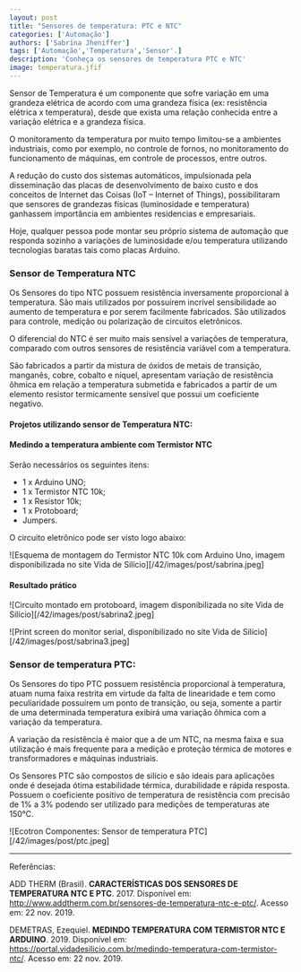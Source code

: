 ```yaml
---
layout: post
title: "Sensores de temperatura: PTC e NTC"
categories: ['Automação']
authors: ['Sabrina Jheniffer'] 
tags: ['Automação','Temperatura','Sensor'.]
description: 'Conheça os sensores de temperatura PTC e NTC'
image: temperatura.jfif
---
```


Sensor de Temperatura é um componente que sofre variação em uma grandeza elétrica de acordo com uma grandeza física (ex: resistência elétrica x temperatura), desde que exista uma relação conhecida entre a variação elétrica e a grandeza física.

O monitoramento da temperatura por muito tempo limitou-se a ambientes industriais, como por exemplo, no controle de fornos, no monitoramento do funcionamento de máquinas, em controle de processos, entre outros.

A redução do custo dos sistemas automáticos, impulsionada pela disseminação das placas de desenvolvimento de baixo custo e dos conceitos de Internet das Coisas (IoT – Internet of Things), possibilitaram que sensores de grandezas físicas (luminosidade e temperatura) ganhassem importância em ambientes residencias e empresariais.

Hoje, qualquer pessoa pode montar seu próprio sistema de automação que responda sozinho a variações de luminosidade e/ou temperatura utilizando tecnologias baratas tais como placas Arduino.

### Sensor de Temperatura NTC

Os Sensores do tipo NTC possuem resistência inversamente proporcional à temperatura. São mais utilizados por possuírem incrível sensibilidade ao aumento de temperatura e por serem facilmente fabricados. São utilizados para controle, medição ou polarização de circuitos eletrônicos.

O diferencial do NTC é ser muito mais sensível a variações de temperatura, comparado com outros sensores de resistência variável com a temperatura.

São fabricados a partir da mistura de óxidos de metais de transição, manganês, cobre, cobalto e níquel, apresentam variação de resistência ôhmica em relação a temperatura submetida e fabricados a partir de um elemento resistor termicamente sensível que possui um coeficiente negativo.



#### Projetos utilizando sensor de Temperatura NTC:

#### Medindo a temperatura ambiente com Termistor NTC

Serão necessários os seguintes itens:

* 1 x Arduino UNO;
* 1 x Termistor NTC 10k;
* 1 x Resistor 10k;
* 1 x Protoboard;
* Jumpers.

O circuito eletrônico pode ser visto logo abaixo:

![Esquema de montagem do Termistor NTC 10k com Arduino Uno, imagem disponibilizada no site Vida de Silício][/42/images/post/sabrina.jpeg]

#### Resultado prático

![Circuito montado em protoboard, imagem disponibilizada no site Vida de Silício][/42/images/post/sabrina2.jpeg]

![Print screen do monitor serial, disponibilizado no site Vida de Silício][/42/images/post/sabrina3.jpeg]

### Sensor de temperatura PTC:

Os Sensores do tipo PTC possuem resistência proporcional à temperatura, atuam numa faixa restrita em virtude da falta de linearidade e tem como peculiaridade possuírem um ponto de transição, ou seja, somente a partir de uma determinada temperatura exibirá uma variação ôhmica com a variação da temperatura.

A variação da resistência é maior que a de um NTC, na mesma faixa e sua utilização é mais frequente para a medição e proteção térmica de motores e transformadores e máquinas industriais.

Os Sensores PTC são compostos de silício e são ideais para aplicações onde é desejada ótima estabilidade térmica, durabilidade e rápida resposta. Possuem o coeficiente positivo de temperatura de resistência com precisão de 1% a 3% podendo ser utilizado para medições de temperaturas ate 150°C.

![Ecotron Componentes: Sensor de temperatura PTC][/42/images/post/ptc.jpeg]

------------------------------------
Referências:

ADD THERM (Brasil). **CARACTERÍSTICAS DOS SENSORES DE TEMPERATURA NTC E PTC**. 2017. Disponível em: <http://www.addtherm.com.br/sensores-de-temperatura-ntc-e-ptc/>. Acesso em: 22 nov. 2019.

DEMETRAS, Ezequiel. **MEDINDO TEMPERATURA COM TERMISTOR NTC E ARDUINO**. 2019. Disponível em: <https://portal.vidadesilicio.com.br/medindo-temperatura-com-termistor-ntc/>. Acesso em: 22 nov. 2019.

